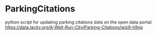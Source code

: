 # ParkingCitations
python script for updating parking citations data on the open data portal: https://data.lacity.org/A-Well-Run-City/Parking-Citations/wjz9-h9np
